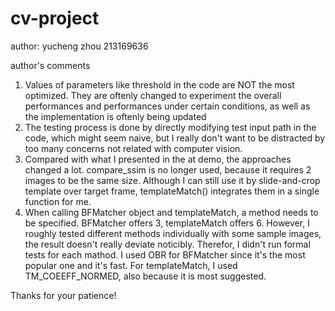 # cv-project
author: yucheng zhou 213169636

author's comments
1. Values of parameters like threshold in the code are NOT the most optimized. They are oftenly changed to experiment the overall performances and performances under certain conditions, as well as the implementation is oftenly being updated
2. The testing process is done by directly modifying test input path in the code, which might seem naive, but I really don't want to be distracted by too many concerns not related with computer vision. 
3. Compared with what I presented in the at demo, the approaches changed a lot. compare_ssim is no longer used, because it requires 2 images to be the same size. Although I can still use it by slide-and-crop template over target frame, templateMatch() integrates them in a single function for me. 
4. When calling BFMatcher object and templateMatch, a method needs to be specified. BFMatcher offers 3, templateMatch offers 6. However, I roughly tested different methods individually with some sample images, the result doesn't really deviate noticibly. Therefor, I didn't run formal tests for each mathod. I used OBR for BFMatcher since it's the most popular one and it's fast. For templateMatch, I used TM_COEEFF_NORMED, also because it is most suggested. 

Thanks for your patience!
